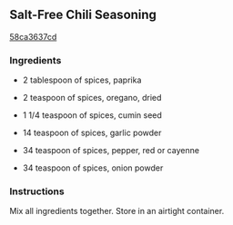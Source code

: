 ## Salt-Free Chili Seasoning

[58ca3637cd](http://www.food.com/recipe/salt-free-chili-seasoning-374324)

### Ingredients

 - 2 tablespoon of spices, paprika

 - 2 teaspoon of spices, oregano, dried

 - 1 1/4 teaspoon of spices, cumin seed

 - 14 teaspoon of spices, garlic powder

 - 34 teaspoon of spices, pepper, red or cayenne

 - 34 teaspoon of spices, onion powder

### Instructions

Mix all ingredients together. Store in an airtight container.